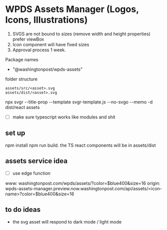 # WPDS Assets Manager (Logos, Icons, Illustrations)

1. SVGS are not bound to sizes (remove width and height properties) prefer viewBox
2. Icon component will have fixed sizes
3. Approval process 1 week.

Package names

- "@washingtonpost/wpds-assets"

folder structure

```
assets/src/<asset>.svg
assets/dist/<asset>.svg
```

npx svgr --title-prop --template svgr-template.js --no-svgo --memo -d dist/react assets

- [ ] make sure typescript works like modules and shit

## set up

npm install
npm run build. the TS react components will be in assets/dist

## assets service idea

- [ ] use edge function

www: washingtonpost.com/wpds/assets/<icon-name>?color=$blue400&size=16
origin: wpds-assets-manager.preview.now.washingtonpost.com/api/assets/<icon-name>?color=$blue400&size=16


## to do ideas

- the svg asset will respond to dark mode / light mode